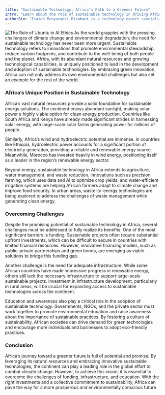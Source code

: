 ```yaml
---
title: "Sustainable Technology: Africa’s Path to a Greener Future"
intro: "Learn about the role of sustainable technology in driving Africa's green revolution."
authorBio: "Isaiah Munyaradzi Bizabani is a technology expert specializing in Generative AI, DevOps, and Cloud Computing. He is the visionary behind the Chisuma Technology Centre, aiming to bridge the digital divide in Zimbabwe."
---
```

![The Role of Ubuntu in AI Ethics](/images/renewable-energy-solutions.jpg "Sustainable Technology Initiatives")
As the world grapples with the pressing challenges of climate change and environmental degradation, the need for sustainable technology has never been more urgent. Sustainable technology refers to innovations that promote environmental stewardship, reduce carbon footprints, and contribute to the well-being of both people and the planet. Africa, with its abundant natural resources and growing technological capabilities, is uniquely positioned to lead in the development and adoption of sustainable technologies. By embracing green innovation, Africa can not only address its own environmental challenges but also set an example for the rest of the world.

### Africa’s Unique Position in Sustainable Technology

Africa’s vast natural resources provide a solid foundation for sustainable energy solutions. The continent enjoys abundant sunlight, making solar power a highly viable option for clean energy production. Countries like South Africa and Kenya have already made significant strides in harnessing solar energy, with large-scale solar farms generating power for millions of people.

Similarly, Africa’s wind and hydroelectric potential are immense. In countries like Ethiopia, hydroelectric power accounts for a significant portion of electricity generation, providing a reliable and renewable energy source. Meanwhile, Morocco has invested heavily in wind energy, positioning itself as a leader in the region’s renewable energy sector.

Beyond energy, sustainable technology in Africa extends to agriculture, water management, and waste reduction. Innovations such as precision farming, which uses data and AI to optimize crop yields, and water-efficient irrigation systems are helping African farmers adapt to climate change and improve food security. In urban areas, waste-to-energy technologies are being explored to address the challenges of waste management while generating clean energy.

### Overcoming Challenges

Despite the promising potential of sustainable technology in Africa, several challenges must be addressed to fully realize its benefits. One of the most significant barriers is funding. Sustainable projects often require substantial upfront investments, which can be difficult to secure in countries with limited financial resources. However, innovative financing models, such as public-private partnerships and green bonds, are emerging as viable solutions to bridge this funding gap.

Another challenge is the need for adequate infrastructure. While some African countries have made impressive progress in renewable energy, others still lack the necessary infrastructure to support large-scale sustainable projects. Investment in infrastructure development, particularly in rural areas, will be crucial for expanding access to sustainable technologies across the continent.

Education and awareness also play a critical role in the adoption of sustainable technology. Governments, NGOs, and the private sector must work together to promote environmental education and raise awareness about the importance of sustainable practices. By fostering a culture of sustainability, African societies can drive demand for green technologies and encourage more individuals and businesses to adopt eco-friendly practices.

### Conclusion

Africa’s journey toward a greener future is full of potential and promise. By leveraging its natural resources and embracing innovative sustainable technologies, the continent can play a leading role in the global effort to combat climate change. However, to achieve this vision, it is essential to overcome the challenges of funding, infrastructure, and education. With the right investments and a collective commitment to sustainability, Africa can pave the way for a more prosperous and environmentally conscious future.